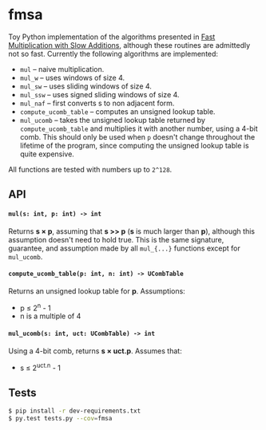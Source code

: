 # fmsa

Toy Python implementation of the algorithms presented in [Fast Multiplication with Slow Additions](http://loup-vaillant.fr/tutorials/fast-scalarmult),
although these routines are admittedly not so fast. Currently the following
algorithms are implemented:

 - `mul` – naive multiplication.
 - `mul_w` – uses windows of size 4.
 - `mul_sw` – uses sliding windows of size 4.
 - `mul_ssw` – uses signed sliding windows of size 4.
 - `mul_naf` – first converts s to non adjacent form.
 - `compute_ucomb_table` – computes an unsigned lookup table.
 - `mul_ucomb` – takes the unsigned lookup table returned by `compute_ucomb_table`
   and multiplies it with another number, using a 4-bit comb. This should only be
   used when `p` doesn't change throughout the lifetime of the program, since
   computing the unsigned lookup table is quite expensive.

All functions are tested with numbers up to `2^128`.

## API

#### `mul(s: int, p: int) -> int`

Returns **s × p**, assuming that **s >> p** (**s** is much larger than **p**),
although this assumption doesn't need to hold true. This is the same signature,
guarantee, and assumption made by all `mul_{...}` functions except for `mul_ucomb`.


#### `compute_ucomb_table(p: int, n: int) -> UCombTable`

Returns an unsigned lookup table for **p**. Assumptions:

 - p ≤ 2<sup>n</sup> - 1
 - n is a multiple of 4


#### `mul_ucomb(s: int, uct: UCombTable) -> int`

Using a 4-bit comb, returns **s × uct.p**. Assumes that:

 - s ≤ 2<sup>uct.n</sup> - 1


## Tests

```sh
$ pip install -r dev-requirements.txt
$ py.test tests.py --cov=fmsa
```
